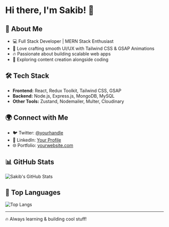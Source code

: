 # Hi there, I'm Sakib! 👋

## 🚀 About Me
- 💻 Full Stack Developer | MERN Stack Enthusiast
- 🎨 Love crafting smooth UI/UX with Tailwind CSS & GSAP Animations
- 🔥 Passionate about building scalable web apps
- 🎥 Exploring content creation alongside coding

## 🛠 Tech Stack
- **Frontend:** React, Redux Toolkit, Tailwind CSS, GSAP
- **Backend:** Node.js, Express.js, MongoDB, MySQL
- **Other Tools:** Zustand, Nodemailer, Multer, Cloudinary

## 🌍 Connect with Me
- 🐦 Twitter: [@yourhandle](https://twitter.com/yourhandle)
- 💼 LinkedIn: [Your Profile](https://linkedin.com/in/yourprofile)
- 🌐 Portfolio: [yourwebsite.com](https://yourwebsite.com)

## 📊 GitHub Stats
![Sakib's GitHub Stats](https://github-readme-stats.vercel.app/api?username=yourgithubusername&show_icons=true&theme=radical)

## 🚀 Top Languages
![Top Langs](https://github-readme-stats.vercel.app/api/top-langs/?username=yourgithubusername&layout=compact&theme=radical)

---
🔥 Always learning & building cool stuff!
